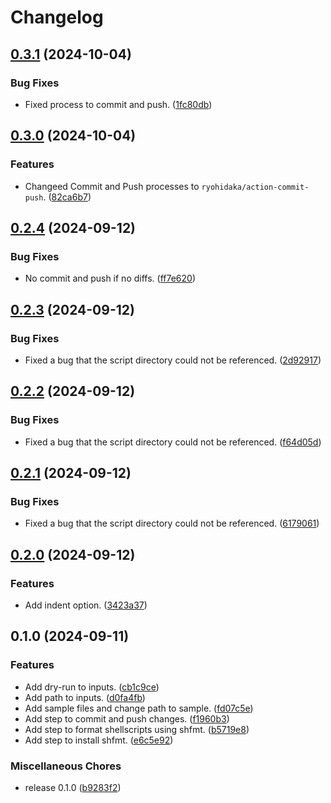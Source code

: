 # Changelog

## [0.3.1](https://github.com/ryohidaka/action-sh-format/compare/v0.3.0...v0.3.1) (2024-10-04)


### Bug Fixes

* Fixed process to commit and push. ([1fc80db](https://github.com/ryohidaka/action-sh-format/commit/1fc80db2c3e40eeb02d75271db3996cfd2a21bcd))

## [0.3.0](https://github.com/ryohidaka/action-sh-format/compare/v0.2.4...v0.3.0) (2024-10-04)


### Features

* Changeed Commit and Push processes to `ryohidaka/action-commit-push`. ([82ca6b7](https://github.com/ryohidaka/action-sh-format/commit/82ca6b7fe4eb29f6da5c6530031232e51f5c0d1c))

## [0.2.4](https://github.com/ryohidaka/action-sh-format/compare/v0.2.3...v0.2.4) (2024-09-12)


### Bug Fixes

* No commit and push if no diffs. ([ff7e620](https://github.com/ryohidaka/action-sh-format/commit/ff7e6205ca12c7d841d8863489189fb703b5d761))

## [0.2.3](https://github.com/ryohidaka/action-sh-format/compare/v0.2.2...v0.2.3) (2024-09-12)


### Bug Fixes

* Fixed a bug that the script directory could not be referenced. ([2d92917](https://github.com/ryohidaka/action-sh-format/commit/2d9291749aaa82368066f6013c6f398a275d25f0))

## [0.2.2](https://github.com/ryohidaka/action-sh-format/compare/v0.2.1...v0.2.2) (2024-09-12)


### Bug Fixes

* Fixed a bug that the script directory could not be referenced. ([f64d05d](https://github.com/ryohidaka/action-sh-format/commit/f64d05d7aaa31995d4c19b163c902dd585458dc6))

## [0.2.1](https://github.com/ryohidaka/action-sh-format/compare/v0.2.0...v0.2.1) (2024-09-12)


### Bug Fixes

* Fixed a bug that the script directory could not be referenced. ([6179061](https://github.com/ryohidaka/action-sh-format/commit/6179061215fe81abeb1eae1f5c7d87a93663eb4b))

## [0.2.0](https://github.com/ryohidaka/action-sh-format/compare/v0.1.0...v0.2.0) (2024-09-12)


### Features

* Add indent option. ([3423a37](https://github.com/ryohidaka/action-sh-format/commit/3423a373ae70c649c250b735deb3b0add09f82ed))

## 0.1.0 (2024-09-11)


### Features

* Add dry-run to inputs. ([cb1c9ce](https://github.com/ryohidaka/action-sh-format/commit/cb1c9ce5983a870532cf39ddf9036c7abfdff4fe))
* Add path to inputs. ([d0fa4fb](https://github.com/ryohidaka/action-sh-format/commit/d0fa4fb667bd07ee55d873125c2489d6a3152b46))
* Add sample files and change path to sample. ([fd07c5e](https://github.com/ryohidaka/action-sh-format/commit/fd07c5e7312be1071f3f857b66f960e9752bb1ca))
* Add step to commit and push changes. ([f1960b3](https://github.com/ryohidaka/action-sh-format/commit/f1960b3c24aa9e2c4f367a2c99900829c2462783))
* Add step to format shellscripts using shfmt. ([b5719e8](https://github.com/ryohidaka/action-sh-format/commit/b5719e81cf3c26353bd0080d5528ea4e4197930a))
* Add step to install shfmt. ([e6c5e92](https://github.com/ryohidaka/action-sh-format/commit/e6c5e9267dc24483364055db61b50fc00240f690))


### Miscellaneous Chores

* release 0.1.0 ([b9283f2](https://github.com/ryohidaka/action-sh-format/commit/b9283f2fe04285c2861505bbbf2c1f89b932420b))
